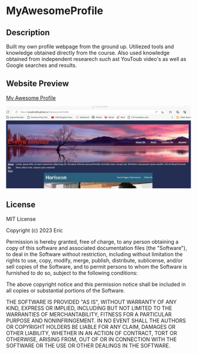 # MyAwesomeProfile

## Description
Built my own profile webpage from the ground up. Utiliezed tools and knowledge obtained directly from the course. Also used knowledge obtained from independent researech such ast YouToub video's as well as Google searches and results.

## Website Preview





[My Awesome Profile](https://eveykins86.github.io/MyAwesomeProfile/)

[![name](assets/img/MyWebPage.png)](https://eveykins86.github.io/MyAwesomeProfile/)


## License

MIT License

Copyright (c) 2023 Eric

Permission is hereby granted, free of charge, to any person obtaining a copy
of this software and associated documentation files (the "Software"), to deal
in the Software without restriction, including without limitation the rights
to use, copy, modify, merge, publish, distribute, sublicense, and/or sell
copies of the Software, and to permit persons to whom the Software is
furnished to do so, subject to the following conditions:

The above copyright notice and this permission notice shall be included in all
copies or substantial portions of the Software.

THE SOFTWARE IS PROVIDED "AS IS", WITHOUT WARRANTY OF ANY KIND, EXPRESS OR
IMPLIED, INCLUDING BUT NOT LIMITED TO THE WARRANTIES OF MERCHANTABILITY,
FITNESS FOR A PARTICULAR PURPOSE AND NONINFRINGEMENT. IN NO EVENT SHALL THE
AUTHORS OR COPYRIGHT HOLDERS BE LIABLE FOR ANY CLAIM, DAMAGES OR OTHER
LIABILITY, WHETHER IN AN ACTION OF CONTRACT, TORT OR OTHERWISE, ARISING FROM,
OUT OF OR IN CONNECTION WITH THE SOFTWARE OR THE USE OR OTHER DEALINGS IN THE
SOFTWARE.
